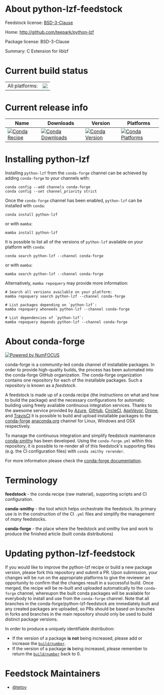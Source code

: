 About python-lzf-feedstock
==========================

Feedstock license: [BSD-3-Clause](https://github.com/conda-forge/python-lzf-feedstock/blob/main/LICENSE.txt)

Home: http://github.com/teepark/python-lzf

Package license: BSD-3-Clause

Summary: C Extension for liblzf

Current build status
====================


<table><tr><td>All platforms:</td>
    <td>
      <a href="https://dev.azure.com/conda-forge/feedstock-builds/_build/latest?definitionId=23035&branchName=main">
        <img src="https://dev.azure.com/conda-forge/feedstock-builds/_apis/build/status/python-lzf-feedstock?branchName=main">
      </a>
    </td>
  </tr>
</table>

Current release info
====================

| Name | Downloads | Version | Platforms |
| --- | --- | --- | --- |
| [![Conda Recipe](https://img.shields.io/badge/recipe-python--lzf-green.svg)](https://anaconda.org/conda-forge/python-lzf) | [![Conda Downloads](https://img.shields.io/conda/dn/conda-forge/python-lzf.svg)](https://anaconda.org/conda-forge/python-lzf) | [![Conda Version](https://img.shields.io/conda/vn/conda-forge/python-lzf.svg)](https://anaconda.org/conda-forge/python-lzf) | [![Conda Platforms](https://img.shields.io/conda/pn/conda-forge/python-lzf.svg)](https://anaconda.org/conda-forge/python-lzf) |

Installing python-lzf
=====================

Installing `python-lzf` from the `conda-forge` channel can be achieved by adding `conda-forge` to your channels with:

```
conda config --add channels conda-forge
conda config --set channel_priority strict
```

Once the `conda-forge` channel has been enabled, `python-lzf` can be installed with `conda`:

```
conda install python-lzf
```

or with `mamba`:

```
mamba install python-lzf
```

It is possible to list all of the versions of `python-lzf` available on your platform with `conda`:

```
conda search python-lzf --channel conda-forge
```

or with `mamba`:

```
mamba search python-lzf --channel conda-forge
```

Alternatively, `mamba repoquery` may provide more information:

```
# Search all versions available on your platform:
mamba repoquery search python-lzf --channel conda-forge

# List packages depending on `python-lzf`:
mamba repoquery whoneeds python-lzf --channel conda-forge

# List dependencies of `python-lzf`:
mamba repoquery depends python-lzf --channel conda-forge
```


About conda-forge
=================

[![Powered by
NumFOCUS](https://img.shields.io/badge/powered%20by-NumFOCUS-orange.svg?style=flat&colorA=E1523D&colorB=007D8A)](https://numfocus.org)

conda-forge is a community-led conda channel of installable packages.
In order to provide high-quality builds, the process has been automated into the
conda-forge GitHub organization. The conda-forge organization contains one repository
for each of the installable packages. Such a repository is known as a *feedstock*.

A feedstock is made up of a conda recipe (the instructions on what and how to build
the package) and the necessary configurations for automatic building using freely
available continuous integration services. Thanks to the awesome service provided by
[Azure](https://azure.microsoft.com/en-us/services/devops/), [GitHub](https://github.com/),
[CircleCI](https://circleci.com/), [AppVeyor](https://www.appveyor.com/),
[Drone](https://cloud.drone.io/welcome), and [TravisCI](https://travis-ci.com/)
it is possible to build and upload installable packages to the
[conda-forge](https://anaconda.org/conda-forge) [anaconda.org](https://anaconda.org/)
channel for Linux, Windows and OSX respectively.

To manage the continuous integration and simplify feedstock maintenance
[conda-smithy](https://github.com/conda-forge/conda-smithy) has been developed.
Using the ``conda-forge.yml`` within this repository, it is possible to re-render all of
this feedstock's supporting files (e.g. the CI configuration files) with ``conda smithy rerender``.

For more information please check the [conda-forge documentation](https://conda-forge.org/docs/).

Terminology
===========

**feedstock** - the conda recipe (raw material), supporting scripts and CI configuration.

**conda-smithy** - the tool which helps orchestrate the feedstock.
                   Its primary use is in the construction of the CI ``.yml`` files
                   and simplify the management of *many* feedstocks.

**conda-forge** - the place where the feedstock and smithy live and work to
                  produce the finished article (built conda distributions)


Updating python-lzf-feedstock
=============================

If you would like to improve the python-lzf recipe or build a new
package version, please fork this repository and submit a PR. Upon submission,
your changes will be run on the appropriate platforms to give the reviewer an
opportunity to confirm that the changes result in a successful build. Once
merged, the recipe will be re-built and uploaded automatically to the
`conda-forge` channel, whereupon the built conda packages will be available for
everybody to install and use from the `conda-forge` channel.
Note that all branches in the conda-forge/python-lzf-feedstock are
immediately built and any created packages are uploaded, so PRs should be based
on branches in forks and branches in the main repository should only be used to
build distinct package versions.

In order to produce a uniquely identifiable distribution:
 * If the version of a package **is not** being increased, please add or increase
   the [``build/number``](https://docs.conda.io/projects/conda-build/en/latest/resources/define-metadata.html#build-number-and-string).
 * If the version of a package **is** being increased, please remember to return
   the [``build/number``](https://docs.conda.io/projects/conda-build/en/latest/resources/define-metadata.html#build-number-and-string)
   back to 0.

Feedstock Maintainers
=====================

* [@tetov](https://github.com/tetov/)

